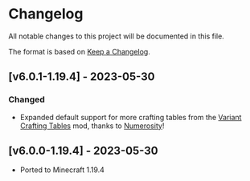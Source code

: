 # Changelog
All notable changes to this project will be documented in this file.

The format is based on [Keep a Changelog].

## [v6.0.1-1.19.4] - 2023-05-30
### Changed
- Expanded default support for more crafting tables from the [Variant Crafting Tables](https://www.curseforge.com/minecraft/mc-mods/variant-crafting-tables) mod, thanks to [Numerosity](https://github.com/Numerosityy)!

## [v6.0.0-1.19.4] - 2023-05-30
- Ported to Minecraft 1.19.4

[Keep a Changelog]: https://keepachangelog.com/en/1.0.0/
